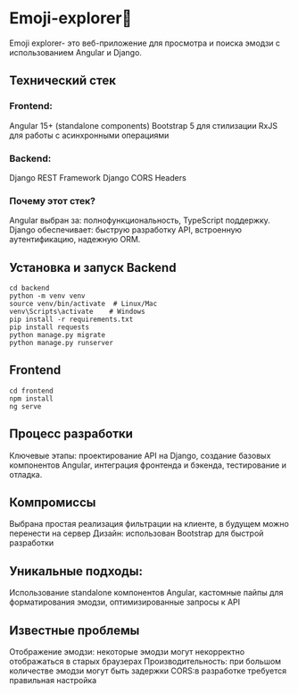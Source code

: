 # Emoji-explorer🫡
Emoji explorer- это веб-приложение для просмотра и поиска эмодзи с использованием Angular и Django. 
## Технический стек
### Frontend:
Angular 15+ (standalone components)
Bootstrap 5 для стилизации
RxJS для работы с асинхронными операциями
### Backend:
Django REST Framework
Django CORS Headers
### Почему этот стек?
Angular выбран за: полнофункциональность, TypeScript поддержку.
Django обеспечивает: быструю разработку API, встроенную аутентификацию, надежную ORM.
## Установка и запуск Backend
```
cd backend
python -m venv venv
source venv/bin/activate  # Linux/Mac
venv\Scripts\activate    # Windows
pip install -r requirements.txt
pip install requests
python manage.py migrate
python manage.py runserver
```
## Frontend
```
cd frontend
npm install
ng serve
```
## Процесс разработки
Ключевые этапы: проектирование API на Django, создание базовых компонентов Angular, интеграция фронтенда и бэкенда, тестирование и отладка.
## Компромиссы
Выбрана простая реализация фильтрации на клиенте, в будущем можно перенести на сервер
Дизайн: использован Bootstrap для быстрой разработки
## Уникальные подходы:
Использование standalone компонентов Angular, кастомные пайпы для форматирования эмодзи, оптимизированные запросы к API
## Известные проблемы
Отображение эмодзи: некоторые эмодзи могут некорректно отображаться в старых браузерах
Производительность: при большом количестве эмодзи могут быть задержки
CORS:в разработке требуется правильная настройка
